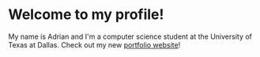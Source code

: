 # Welcome to my profile!
My name is Adrian and I'm a computer science student at the University of Texas at Dallas. Check out my new [portfolio website](https://adriantran.vercel.app/)!
